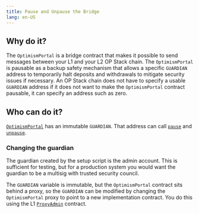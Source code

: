 ```yaml
---
title: Pause and Unpause the Bridge
lang: en-US
---
```



## Why do it?

The `OptimismPortal` is a bridge contract that makes it possible to send messages between your L1 and your L2 OP Stack chain.
The `OptimismPortal` is pausable as a backup safety mechanism that allows a specific `GUARDIAN` address to temporarily halt deposits and withdrawals to mitigate security issues if necessary.
An OP Stack chain does not have to specify a usable `GUARDIAN` address if it does not want to make the `OptimismPortal` contract pausable, it can specify an address such as zero.


## Who can do it?

[`OptimismPortal`](https://github.com/ethereum-optimism/optimism/blob/develop/packages/contracts-bedrock/contracts/L1/OptimismPortal.sol) has an immutable `GUARDIAN`.
That address can call [`pause`](https://github.com/ethereum-optimism/optimism/blob/develop/packages/contracts-bedrock/contracts/L1/OptimismPortal.sol#L166-L170) and [`unpause`](https://github.com/ethereum-optimism/optimism/blob/develop/packages/contracts-bedrock/contracts/L1/OptimismPortal.sol#L175-L179).


### Changing the guardian

The guardian created by the setup script is the admin account.
This is sufficient for testing, but for a production system you would want the guardian to be a multisig with trusted security council.

The `GUARDIAN` variable is immutable, but the `OptimismPortal` contract sits behind a proxy, so the `GUARDIAN` can be modified by changing the `OptimismPortal` proxy to point to a new implementation contract.
You do this using the L1 [`ProxyAdmin`](https://github.com/ethereum-optimism/optimism/blob/develop/packages/contracts-bedrock/contracts/universal/ProxyAdmin.sol) contract.

<!--
## Seeing it in action

1. Set these environment variables

   | Variable | Meaning
   | - | - |
   | `PRIV_KEY` | Private key for your ADMIN account
   | `ADMIN_ADDR` | Address of the ADMIN account
   | `PORTAL_ADDR` | Portal proxy address, get from `.../optimism/packages/contracts-bedrock/deployments/getting-started/OptimismPortalProxy.json`
   | `GOERLI_RPC` | URL for an RPC to the L1 Goerli network

1.  For using Foundry, set `ETH_RPC_URL`.

    ```sh
    export ETH_RPC_URL=$GOERLI_RPC
    ```

1. Check the balance of the ADMIN account.
   If it is too low you will not be able to submit transactions.

   ```sh
   cast balance $ADMIN_ADDR
   ```

1. Send a deposit to L2.

   ```sh
   cast send --private-key $PRIV_KEY --value 1gwei $PORTAL_ADDR
   ```

   Note the transaction hash.

1. Pause the portal.

   ```sh
   cast send --private-key $PRIV_KEY $PORTAL_ADDR "pause()"
   ```

1. Send a deposit to L2.

   ```sh
   cast send --private-key $PRIV_KEY --value 1gwei $PORTAL_ADDR
   ```

   Note the transaction hash.

1. Wait ten minutes and see which transaction(s) have been relayed using the [SDK](../build/sdk.md).
   Use [`getMessageStatus`](https://sdk.optimism.io/classes/crosschainmessenger#getMessageStatus) to get the information.



1. Unpause the portal.

   ```sh
   cast send --private-key $PRIV_KEY $PORTAL_ADDR "pause()"
   ```
-->
